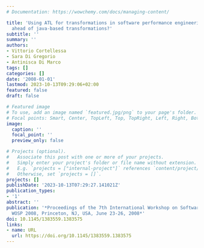 ```yaml
---
# Documentation: https://wowchemy.com/docs/managing-content/

title: 'Using ATL for transformations in software performance engineering: a step
  ahead of java-based transformations?'
subtitle: ''
summary: ''
authors:
- Vittorio Cortellessa
- Sara Di Gregorio
- Antinisca Di Marco
tags: []
categories: []
date: '2008-01-01'
lastmod: 2023-10-13T09:29:06+02:00
featured: false
draft: false

# Featured image
# To use, add an image named `featured.jpg/png` to your page's folder.
# Focal points: Smart, Center, TopLeft, Top, TopRight, Left, Right, BottomLeft, Bottom, BottomRight.
image:
  caption: ''
  focal_point: ''
  preview_only: false

# Projects (optional).
#   Associate this post with one or more of your projects.
#   Simply enter your project's folder or file name without extension.
#   E.g. `projects = ["internal-project"]` references `content/project/deep-learning/index.md`.
#   Otherwise, set `projects = []`.
projects: []
publishDate: '2023-10-13T07:29:27.141021Z'
publication_types:
- '1'
abstract: ''
publication: '*Proceedings of the 7th International Workshop on Software and Performance,
  WOSP 2008, Princeton, NJ, USA, June 23-26, 2008*'
doi: 10.1145/1383559.1383575
links:
- name: URL
  url: https://doi.org/10.1145/1383559.1383575
---
```

